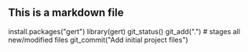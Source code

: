 ## This is a markdown file

install.packages("gert")
library(gert)
git_status()
git_add(".")  # stages all new/modified files
git_commit("Add initial project files")

